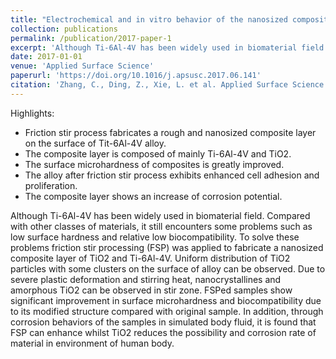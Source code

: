 ```yaml
---
title: "Electrochemical and in vitro behavior of the nanosized composites of Ti-6Al-4V and TiO2 fabricated by friction stir process"
collection: publications
permalink: /publication/2017-paper-1
excerpt: 'Although Ti-6Al-4V has been widely used in biomaterial field. Compared with other classes of materials, it still encounters some problems such as low surface hardness and relative low biocompatibility. To solve these problems friction stir processing (FSP) was applied to fabricate a nanosized composite layer of TiO2 and Ti-6Al-4V. Uniform distribution of TiO2 particles with some clusters on the surface of alloy can be observed. Due to severe plastic deformation and stirring heat, nanocrystallines and amorphous TiO2 can be observed in stir zone. FSPed samples show significant improvement in surface microhardness and biocompatibility due to its modified structure compared with original sample. In addition, through corrosion behaviors of the samples in simulated body fluid, it is found that FSP can enhance whilst TiO2 reduces the possibility and corrosion rate of material in environment of human body.'
date: 2017-01-01
venue: 'Applied Surface Science'
paperurl: 'https://doi.org/10.1016/j.apsusc.2017.06.141'
citation: 'Zhang, C., Ding, Z., Xie, L. et al. Applied Surface Science 423, 331-339 (2017).'
---
```


Highlights:
- Friction stir process fabricates a rough and nanosized composite layer on the surface of Tit-6Al-4V alloy.
- The composite layer is composed of mainly Ti-6Al-4V and TiO2.
- The surface microhardness of composites is greatly improved.
- The alloy after friction stir process exhibits enhanced cell adhesion and proliferation.
- The composite layer shows an increase of corrosion potential.

Although Ti-6Al-4V has been widely used in biomaterial field. Compared with other classes of materials, it still encounters some problems such as low surface hardness and relative low biocompatibility. To solve these problems friction stir processing (FSP) was applied to fabricate a nanosized composite layer of TiO2 and Ti-6Al-4V. Uniform distribution of TiO2 particles with some clusters on the surface of alloy can be observed. Due to severe plastic deformation and stirring heat, nanocrystallines and amorphous TiO2 can be observed in stir zone. FSPed samples show significant improvement in surface microhardness and biocompatibility due to its modified structure compared with original sample. In addition, through corrosion behaviors of the samples in simulated body fluid, it is found that FSP can enhance whilst TiO2 reduces the possibility and corrosion rate of material in environment of human body.